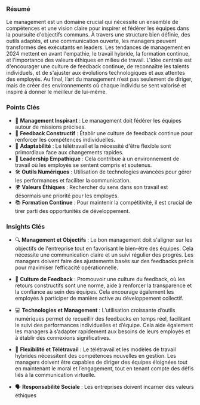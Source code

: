 ### Résumé
Le management est un domaine crucial qui nécessite un ensemble de compétences et une vision claire pour inspirer et fédérer les équipes dans la poursuite d'objectifs communs. À travers une structure bien définie, des outils adaptés, et une communication ouverte, les managers peuvent transformés des exécutants en leaders. Les tendances de management en 2024 mettent en avant l'empathie, le travail hybride, la formation continue, et l'importance des valeurs éthiques en milieu de travail. L'idée centrale est d'encourager une culture de feedback continue, de reconnaître les talents individuels, et de s'ajuster aux évolutions technologiques et aux attentes des employés. Au final, l’art du management n’est pas seulement de diriger, mais de créer des environnements où chaque individu se sent valorisé et inspiré à donner le meilleur de lui-même.

### Points Clés
- 🚀 **Management Inspirant** : Le management doit fédérer les équipes autour de missions précises.
- 🤝 **Feedback Constructif** : Établir une culture de feedback continue pour renforcer les compétences individuelles.
- 💼 **Adaptabilité** : Le télétravail et la nécessité d'être flexible sont primordiaux face aux changements rapides.
- 🧠 **Leadership Empathique** : Cela contribue à un environnement de travail où les employés se sentent compris et soutenus.
- 🛠️ **Outils Numériques** : Utilisation de technologies avancées pour gérer les performances et faciliter la communication.
- 🌍 **Valeurs Éthiques** : Rechercher du sens dans son travail est désormais une priorité pour les employés.
- 📚 **Formation Continue** : Pour maintenir la compétitivité, il est crucial de tirer parti des opportunités de développement.

### Insights Clés
- 🔍 **Management et Objectifs** : Le bon management doit s'aligner sur les objectifs de l'entreprise tout en favorisant le bien-être des équipes. Cela nécessite une communication claire et un suivi régulier des progrès. Les managers doivent faire des ajustements basés sur des feedbacks précis pour maximiser l’efficacité opérationnelle.
  
- 🌱 **Culture de Feedback** : Promouvoir une culture du feedback, où les retours constructifs sont une norme, aide à renforcer la transparence et la confiance au sein des équipes. Cela encourage également les employés à participer de manière active au développement collectif.

- 💻 **Technologies et Management** : L’utilisation croissante d’outils numériques permet de recueillir des feedbacks en temps réel, facilitant le suivi des performances individuelles et d’équipe. Cela aide également les managers à s’adapter rapidement aux besoins de leurs employés et à établir des connexions significatives.

- 🎯 **Flexibilité et Télétravail** : Le télétravail et les modèles de travail hybrides nécessitent des compétences nouvelles en gestion. Les managers doivent être capables de diriger des équipes éloignées tout en maintenant le moral et l’engagement, tout en tenant compte des défis liés à la communication virtuelle.

- 🗣️ **Responsabilité Sociale** : Les entreprises doivent incarner des valeurs éthiques